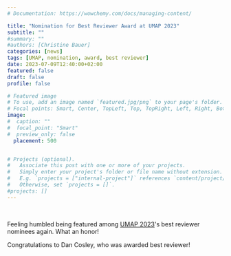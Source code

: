```yaml
---
# Documentation: https://wowchemy.com/docs/managing-content/

title: "Nomination for Best Reviewer Award at UMAP 2023"
subtitle: ""
#summary: ""
#authors: [Christine Bauer]
categories: [news]
tags: [UMAP, nomination, award, best reviewer]
date: 2023-07-09T12:40:00+02:00
featured: false
draft: false
profile: false

# Featured image
# To use, add an image named `featured.jpg/png` to your page's folder.
# Focal points: Smart, Center, TopLeft, Top, TopRight, Left, Right, BottomLeft, Bottom, BottomRight.
image:
#  caption: ""
#  focal_point: "Smart"
#  preview_only: false
  placement: 500


# Projects (optional).
#   Associate this post with one or more of your projects.
#   Simply enter your project's folder or file name without extension.
#   E.g. `projects = ["internal-project"]` references `content/project/deep-learning/index.md`.
#   Otherwise, set `projects = []`.
#projects: []
---
```


<br>

Feeling humbled being featured among [UMAP 2023](https://www.um.org/umap2023/)'s best reviewer nominees again. What an honor!

Congratulations to Dan Cosley, who was awarded best reviewer!